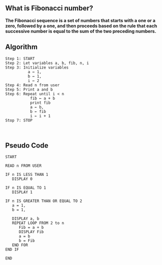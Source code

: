 ## What is Fibonacci number?

**The Fibonacci sequence is a set of numbers that starts with a one or a zero, followed by a one, and then proceeds based on the rule that each successive number is equal to the sum of the two preceding numbers.**
</br>

## Algorithm

```
Step 1: START
Step 2: Let variables a, b, fib, n, i
Step 3: Initialize variables
          a ← 1,
          b ← 1,
          i ← 2
Step 4: Read n from user
Step 5: Print a and b
Step 6: Repeat until i < n
           fib ← a + b
           print fib
           a ← b,
           b ← fib
           i ← i + 1
Stop 7: STOP
```
</br>

## Pseudo Code
```
START

READ n FROM USER

IF n IS LESS THAN 1
   DISPLAY 0

IF n IS EQUAL TO 1
   DISPLAY 1

IF n IS GREATER THAN OR EQUAL TO 2
   a = 1,
   b = 1,

   DISPLAY a, b
   REPEAT LOOP FROM 2 to n
      Fib = a + b
      DISPLAY Fib
      a = b
      b = Fib
   END FOR
END IF

END
```
#


